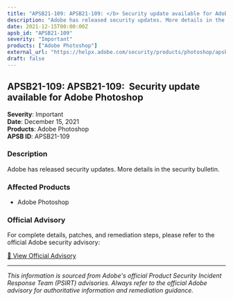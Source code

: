 ```yaml
---
title: "APSB21-109: APSB21-109: </b> Security update available for Adobe Photoshop</a><br />"
description: "Adobe has released security updates. More details in the security bulletin."
date: 2021-12-15T00:00:00Z
apsb_id: "APSB21-109"
severity: "Important"
products: ["Adobe Photoshop"]
external_url: "https://helpx.adobe.com/security/products/photoshop/apsb21-109.html"
draft: false
---
```


## APSB21-109: APSB21-109: </b> Security update available for Adobe Photoshop</a><br />

**Severity**: Important  
**Date**: December 15, 2021  
**Products**: Adobe Photoshop  
**APSB ID**: APSB21-109

### Description

Adobe has released security updates. More details in the security bulletin.

### Affected Products

- Adobe Photoshop


### Official Advisory

For complete details, patches, and remediation steps, please refer to the official Adobe security advisory:

[🔗 View Official Advisory](https://helpx.adobe.com/security/products/photoshop/apsb21-109.html)

---

*This information is sourced from Adobe's official Product Security Incident Response Team (PSIRT) advisories. Always refer to the official Adobe advisory for authoritative information and remediation guidance.*

